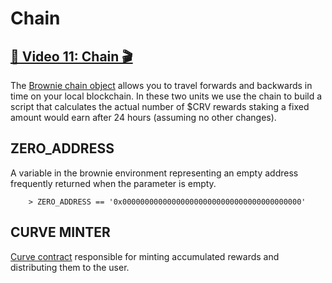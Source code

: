 # Chain

## [🎥 Video 11: Chain 🎬](https://www.youtube.com/watch?v=3iywQibYDHw)

The [Brownie chain object](https://eth-brownie.readthedocs.io/en/stable/core-chain.html#manipulating-the-development-chain) allows you to travel forwards and backwards in time on your local blockchain.  In these two units we use the chain to build a script that calculates the actual number of $CRV rewards staking a fixed amount would earn after 24 hours (assuming no other changes).


## ZERO_ADDRESS
A variable in the brownie environment representing an empty address frequently returned when the parameter is empty.

        > ZERO_ADDRESS == '0x0000000000000000000000000000000000000000'

## CURVE MINTER
[Curve contract](https://etherscan.io/address/0xd061D61a4d941c39E5453435B6345Dc261C2fcE0) responsible for minting accumulated rewards and distributing them to the user.
